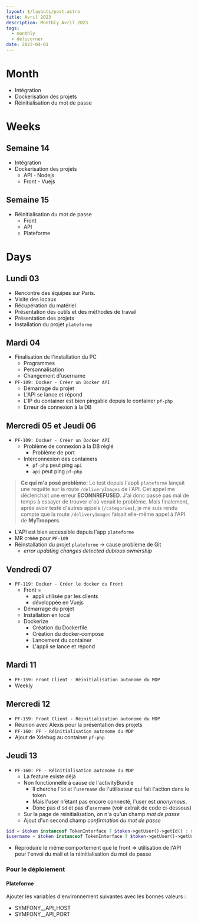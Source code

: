```yaml
---
layout: $/layouts/post.astro
title: Avril 2023
description: Monthly Avril 2023
tags: 
  - monthly
  - delicorner
date: 2023-04-01
---
```


# Month

- Intégration
- Dockerisation des projets
- Réinitialisation du mot de passe

# Weeks

## Semaine 14

- Intégration
- Dockerisation des projets
  - API - Nodejs
  - Front - Vuejs

## Semaine 15

- Réinitialisation du mot de passe
  - Front
  - API
  - Plateforme

# Days

## Lundi 03

- Rencontre des équipes sur Paris.
- Visite des locaux
- Récupération du matériel
- Présentation des outils et des méthodes de travail
- Présentation des projets
- Installation du projet `plateforme`

## Mardi 04

- Finalisation de l'installation du PC
  - Programmes
  - Personnalisation
  - Changement d'username
- `PF-109: Docker - Créer un Docker API`
  - Démarrage du projet
  - L'API se lance et répond
  - L'IP du container est bien pingable depuis le container `pf-php`
  - Erreur de connexion à la DB

## Mercredi 05 et Jeudi 06

- `PF-109: Docker - Créer un Docker API`
  - Problème de connexion à la DB réglé
    - Problème de port
  - Interconnexion des containers
    - `pf-php` peut ping `api`
    - `api` peut ping `pf-php`

> **Ce qui m'a posé problème:**
> Le test depuis l'appli `plateforme` lançait une requête sur la route `/deliveryImages` de l'API.
> Cet appel me déclenchait une erreur **ECONNREFUSED**.
> J'ai donc passé pas mal de temps à essayer de trouver d'où venait le problème.
> Mais finalement, après avoir testé d'autres appels (`/categories`), je me suis rendu compte que la route `/deliveryImages` faisait elle-même appel à l'API de **MyTroopers**.

  - L'API est bien accessible depuis l'app `plateforme`
  - MR créée pour `PF-109`
  - Réinstallation du projet `plateforme` → cause problème de Git
    - _error updating changes detected dubious ownership_

## Vendredi 07

- `PF-119: Docker - Créer le docker du Front`
  - Front =
    - appli utilisée par les clients
    - développée en Vuejs
  - Démarrage du projet
  - Installation en local
  - Dockerize
    - Création du Dockerfile
    - Création du docker-compose
    - Lancement du container
    - L'appli se lance et répond


## Mardi 11

- `PF-159: Front Client - Réinitialisation autonome du MDP`
- Weekly

## Mercredi 12

- `PF-159: Front Client - Réinitialisation autonome du MDP`
- Réunion avec Alexis pour la présentation des projets
- `PF-160: PF - Réinitialisation autonome du MDP`
- Ajout de Xdebug au container `pf-php`

## Jeudi 13

- `PF-160: PF - Réinitialisation autonome du MDP`
  - La feature existe déjà
  - Non fonctionnelle à cause de l'activityBundle
    - Il cherche l'`id` et l'`username` de l'utilisateur qui fait l'action dans le token
    - Mais l'user n'étant pas encore connecté, l'user est _anonymous_.
    - Donc pas d'`id` et pas d'`username` (voir extrait de code ci-dessous)
  - Sur la page de réinitialisation, on n'a qu'un champ _mot de passe_
  - Ajout d'un second champ _confirmation du mot de passe_ 
  
~~~php
$id = $token instanceof TokenInterface ? $token->getUser()->getId() : 0;
$username = $token instanceof TokenInterface ? $token->getUser()->getUsername() : 'cron';
~~~

- Reproduire le même comportement que le front => utilisation de l'API pour l'envoi du mail et la réinitialisation du mot de passe

### Pour le déploiement

#### Plateforme

Ajouter les variables d'environnement suivantes avec les bonnes valeurs :

- SYMFONY__API_HOST
- SYMFONY__API_PORT
